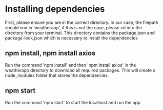 # Installing dependencies

First, please ensure you are in the correct directory. In our case, the filepath should end in 'weatherapp', if this is not the case, please cd into the directory from your terminal. This directory contains the package.json and package-lock.json which is necessary to install the dependencies

## npm install, npm install axios

Run the command 'npm install' and then 'npm install axios' in the weatherapp directory to download all required packages. This will create a node_modules folder that stores the dependencies.

## npm start

Run the command 'npm start' to start the localhost and run the app.
